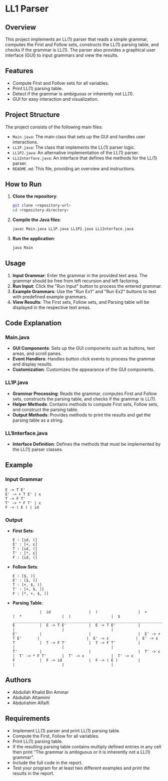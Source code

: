 # LL1 Parser

## Overview
This project implements an LL(1) parser that reads a simple grammar, computes the First and Follow sets, constructs the LL(1) parsing table, and checks if the grammar is LL(1). The parser also provides a graphical user interface (GUI) to input grammars and view the results.

## Features
- Compute First and Follow sets for all variables.
- Print LL(1) parsing table.
- Detect if the grammar is ambiguous or inherently not LL(1).
- GUI for easy interaction and visualization.

## Project Structure
The project consists of the following main files:
- `Main.java`: The main class that sets up the GUI and handles user interactions.
- `LL1P.java`: The class that implements the LL(1) parser logic.
- `LL1P2.java`: An alternative implementation of the LL(1) parser.
- `LL1Interface.java`: An interface that defines the methods for the LL(1) parser.
- `README.md`: This file, providing an overview and instructions.

## How to Run
1. **Clone the repository**:
    ```sh
    git clone <repository-url>
    cd <repository-directory>
    ```

2. **Compile the Java files**:
    ```sh
    javac Main.java LL1P.java LL1P2.java LL1Interface.java
    ```

3. **Run the application**:
    ```sh
    java Main
    ```

## Usage
1. **Input Grammar**: Enter the grammar in the provided text area. The grammar should be free from left recursion and left factoring.
2. **Run Input**: Click the "Run Input" button to process the entered grammar.
3. **Example Grammars**: Use the "Run Ex1" and "Run Ex2" buttons to test with predefined example grammars.
4. **View Results**: The First sets, Follow sets, and Parsing table will be displayed in the respective text areas.

## Code Explanation
### Main.java
- **GUI Components**: Sets up the GUI components such as buttons, text areas, and scroll panes.
- **Event Handlers**: Handles button click events to process the grammar and display results.
- **Customization**: Customizes the appearance of the GUI components.

### LL1P.java
- **Grammar Processing**: Reads the grammar, computes First and Follow sets, constructs the parsing table, and checks if the grammar is LL(1).
- **Helper Methods**: Contains methods to compute First sets, Follow sets, and construct the parsing table.
- **Output Methods**: Provides methods to print the results and get the parsing table as a string.

### LL1Interface.java
- **Interface Definition**: Defines the methods that must be implemented by the LL(1) parser classes.

## Example
### Input Grammar
```
E -> T E'
E' -> + T E' | ε
T -> F T'
T' -> * F T' | ε
F -> ( E ) | id
```

### Output
- **First Sets**:
    ```
    E : [id, (]
    E' : [+, ε]
    T : [id, (]
    T' : [*, ε]
    F : [id, (]
    ```

- **Follow Sets**:
    ```
    E : [$, )]
    E' : [$, )]
    T : [+, $, )]
    T' : [+, $, )]
    F : [*, +, $, )]
    ```

- **Parsing Table**:
    ```
                |  id                 |  (                  |  +                  |  *                  |  )                  |  $                  
    ________________________________________________________________________________________________________________________
    E           |  E -> T E'          |  E -> T E'          |                     |                     |                     |                     
    E'          |                     |                     |  E' -> + T E'       |                     |  E' -> ε            |  E' -> ε            
    T           |  T -> F T'          |  T -> F T'          |                     |                     |                     |                     
    T'          |                     |                     |  T' -> ε            |  T' -> * F T'       |  T' -> ε            |  T' -> ε            
    F           |  F -> id            |  F -> ( E )         |                     |                     |                     |                     
    ```

## Authors
- Abdullah Khalid Bin Ammar
- Abdullah Altamimi
- Abdulrahim Alfaifi

## Requirements
- Implement LL(1) parser and print LL(1) parsing table.
- Compute the First, Follow for all variables.
- Print LL(1) parsing table.
- If the resulting parsing table contains multiply defined entries in any cell then print “The grammar is ambiguous or it is inherently not a LL(1) grammar”.
- Include the full code in the report.
- Test your program for at least two different examples and print the results in the report.
